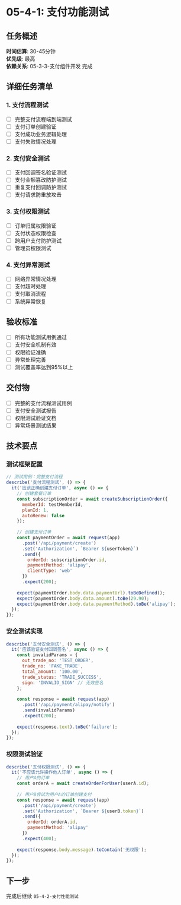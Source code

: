 # 05-4-1: 支付功能测试

## 任务概述
**时间估算**: 30-45分钟  
**优先级**: 最高  
**依赖关系**: 05-3-3-支付组件开发 完成

## 详细任务清单

### 1. 支付流程测试
- [ ] 完整支付流程端到端测试
- [ ] 支付订单创建验证
- [ ] 支付成功业务逻辑处理
- [ ] 支付失败情况处理

### 2. 支付安全测试  
- [ ] 支付回调签名验证测试
- [ ] 支付金额篡改防护测试
- [ ] 重复支付回调防护测试
- [ ] 支付请求防重放攻击

### 3. 支付权限测试
- [ ] 订单归属权限验证
- [ ] 支付状态权限检查
- [ ] 跨用户支付防护测试
- [ ] 管理员权限测试

### 4. 支付异常测试
- [ ] 网络异常情况处理
- [ ] 支付超时处理
- [ ] 支付取消流程
- [ ] 系统异常恢复

## 验收标准
- [ ] 所有功能测试用例通过
- [ ] 支付安全机制有效
- [ ] 权限验证准确
- [ ] 异常处理完善
- [ ] 测试覆盖率达到95%以上

## 交付物
- [ ] 完整的支付流程测试用例
- [ ] 支付安全测试报告
- [ ] 权限测试验证文档
- [ ] 异常场景测试结果

## 技术要点

### 测试框架配置
```javascript
// 测试用例：完整支付流程
describe('支付流程测试', () => {
  it('应该正确创建支付订单', async () => {
    // 创建套餐订单
    const subscriptionOrder = await createSubscriptionOrder({
      memberId: testMemberId,
      planId: 1,
      autoRenew: false
    });
    
    // 创建支付订单
    const paymentOrder = await request(app)
      .post('/api/payment/create')
      .set('Authorization', `Bearer ${userToken}`)
      .send({
        orderId: subscriptionOrder.id,
        paymentMethod: 'alipay',
        clientType: 'web'
      })
      .expect(200);
    
    expect(paymentOrder.body.data.paymentUrl).toBeDefined();
    expect(paymentOrder.body.data.amount).toBe(29.90);
    expect(paymentOrder.body.data.paymentMethod).toBe('alipay');
  });
});
```

### 安全测试实现
```javascript
describe('支付安全测试', () => {
  it('应该验证支付回调签名', async () => {
    const invalidParams = {
      out_trade_no: 'TEST_ORDER',
      trade_no: 'FAKE_TRADE',
      total_amount: '100.00',
      trade_status: 'TRADE_SUCCESS',
      sign: 'INVALID_SIGN' // 无效签名
    };
    
    const response = await request(app)
      .post('/api/payment/alipay/notify')
      .send(invalidParams)
      .expect(200);
    
    expect(response.text).toBe('failure');
  });
});
```

### 权限测试验证
```javascript
describe('支付权限测试', () => {
  it('不应该允许操作他人订单', async () => {
    // 用户A的订单
    const orderA = await createOrderForUser(userA.id);
    
    // 用户B尝试为用户A的订单创建支付
    const response = await request(app)
      .post('/api/payment/create')
      .set('Authorization', `Bearer ${userB.token}`)
      .send({
        orderId: orderA.id,
        paymentMethod: 'alipay'
      })
      .expect(400);
    
    expect(response.body.message).toContain('无权限');
  });
});
```

## 下一步
完成后继续 `05-4-2-支付性能测试`